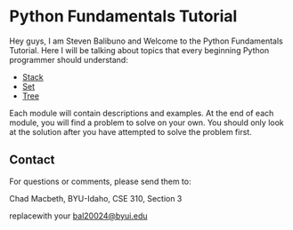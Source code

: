 # Python Fundamentals Tutorial

Hey guys, I am Steven Balibuno and Welcome to the Python Fundamentals Tutorial. Here I will be talking about topics that every beginning Python programmer should understand:

- [Stack](1-stack.md)
- [Set](2-set.md)
- [Tree](3-tree.md)

Each module will contain descriptions and examples.  At the end of each module, you will find a problem to solve on your own.  You should only look at the solution after you have attempted to solve the problem first.

## Contact

For questions or comments, please send them to:

Chad Macbeth, BYU-Idaho, CSE 310, Section 3

replacewith your bal20024@byui.edu
